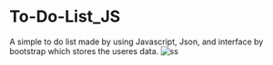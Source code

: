 # To-Do-List_JS
A simple to do list made by using Javascript, Json, and interface by bootstrap which stores the useres data.
![ss](https://github.com/user-attachments/assets/467410dc-5ccf-4a0e-851a-0d6518b8c9fe)
